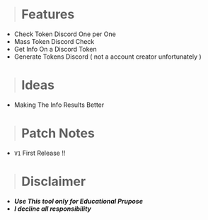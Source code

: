 > # Features

* Check Token Discord One per One
* Mass Token Discord Check
* Get Info On a Discord Token
* Generate Tokens Discord ( not a account creator unfortunately )

> # Ideas

* Making The Info Results Better


> # Patch Notes

* ```V1``` First Release !!

> # Disclaimer

* ***Use This tool only for Educational Prupose***
* ***I decline all responsibility***
